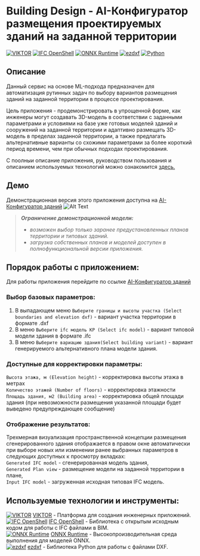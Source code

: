 # Building Design  - AI-Конфигуратор размещения проектируемых зданий на заданной территории
[![VIKTOR](https://img.shields.io/badge/VIKTOR-Engineering%20Apps-blue)](https://www.viktor.ai/)  [![IFC OpenShell](https://img.shields.io/badge/IFC%20OpenShell-BIM-red)](http://ifcopenshell.org/)  [![ONNX Runtime](https://img.shields.io/badge/ONNX%20Runtime-Machine%20Learning-green)](https://onnxruntime.ai/)  [![ezdxf](https://img.shields.io/badge/ezdxf-DXF%20Files-yellow)](https://ezdxf.readthedocs.io/)  [![Python](https://img.shields.io/badge/Python-Programming%20Language-brightgreen)](https://www.python.org/)
## Описание 
Данный сервис на основе ML-подхода предназначен для автоматизация рутинных задач по выбору вариантов размещения зданий на заданной территории в процессе проектирования.

Цель приложения - продемонстрировать в упрощенной форме, как инженеры могут создавать 3D-модель в соответствии с заданными параметрами и условиями на базе уже готовых моделей зданий и сооружений на заданной территории и адаптивно размещать 3D-модель  в пределах заданной территории, а также предлагать альтернативные варианты со схожими параметрами за более короткий период времени, чем при обычных подходах проектирования.  

С поолныи описание приложения, руководством пользования и описанием используемых технологий  можно ознакомится [здесь.](tech_guideline.docx)
## Демо 
Демонстрационная версия этого приложения доступна на [AI-Конфигуратор зданий](https://cloud.viktor.ai/public/building-design)
![Alt Text](workflow_example-resize.gif)
> **_Ограничение демонстрационной модели:_**
>- _возможен выбор только заранее предустановленных планов территории и типовых зданий._
>- _загрузка собственных планов и моделей доступен в полнофункциональной версии приложения._

## Порядок работы с приложением: 
Для работы приложения перейдите по ссылке  [AI-Конфигуратор зданий](https://cloud.viktor.ai/public/building-design)  
### Выбор базовых параметров:
1. В выпадающем меню `Выберите границы и высоты участка (Select boundaries and elevation dxf)` - вариант участка территории в формате .dxf
2. В меню `Выберите ifc модель КР (Select ifc model)` - вариант типовой модели здания в формате .ifc
3. В меню  `Выберите вариацию здания(Select building variant)` - вариант генерируемого альтернативного плана 
модели здания.
### Доступные для корректировки параметры:
`Высота этажа, м (Elevation height)` - корректировка высоты этажа в метрах  
`Количество этажей (Number of floors)` - корректировка этажности  
`Площадь здания, м2 (Building area)` - корректировка общей площади здания (при невозможности размещения указанной площади будет выведено предупреждающее сообщение)  

### Отображение результатов:  
Трехмерная визуализация пространственной концепции размещения сгенерированного здания отображается в правом окне автоматически при выборе новых или изменении ранее выбранных параметров в следующих доступных к просмотру вкладках:  
`Generated IFC model` - сгенерированная модель здания,  
`Generated Plan view` - размещение модели на заданной территории в плане,  
`Input IFC model` - загруженная исходная типовая IFC модель.  

## Используемые технологии и инструменты:
[![VIKTOR](https://img.shields.io/badge/VIKTOR-Engineering%20Apps-blue)](https://www.viktor.ai/)
  [VIKTOR](https://www.viktor.ai/) - Платформа для создания инженерных приложений.  
[![IFC OpenShell](https://img.shields.io/badge/IFC%20OpenShell-BIM-red)](http://ifcopenshell.org/)
  [IFC OpenShell](http://ifcopenshell.org/) - Библиотека с открытым исходным кодом для работы с IFC файлами в BIM.  
[![ONNX Runtime](https://img.shields.io/badge/ONNX%20Runtime-Machine%20Learning-green)](https://onnxruntime.ai/)
  [ONNX Runtime](https://onnxruntime.ai/) - Высокопроизводительная среда выполнения для моделей ONNX.  
[![ezdxf](https://img.shields.io/badge/ezdxf-DXF%20Files-yellow)](https://ezdxf.readthedocs.io/)
  [ezdxf](https://ezdxf.readthedocs.io/) - Библиотека Python для работы с файлами DXF.  


